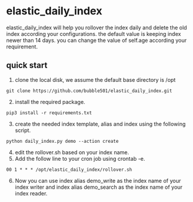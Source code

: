 # elastic_daily_index
elastic_daily_index will help you rollover the index daily and delete the old index according your configurations. the default value is keeping index newer than 14 days. you can change the value of self.age according your requirement.

## quick start
1. clone the local disk, we assume the default base directory is /opt
```
git clone https://github.com/bubble501/elastic_daily_index.git
```
2. install the required package.
```
pip3 install -r requirements.txt
```
3. create the needed index template, alias and index using the following script.
```
python daily_index.py demo --action create
```
4. edit the rollover.sh based on your index name.
5. Add the follow line to your cron job using crontab -e.
```
00 1 * * * /opt/elastic_daily_index/rollover.sh
```
6. Now you can use index alias demo_write as the index name of your index writer and index alias demo_search as the index name of your index reader.
